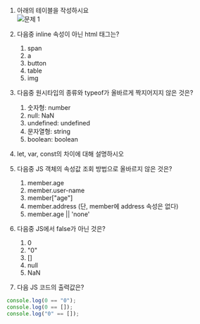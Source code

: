 1. 아래의 테이블을 작성하시요<br>
![문제 1](https://user-images.githubusercontent.com/63623597/226173894-3c2f192c-6d14-43b6-8950-4ec899a46ed9.PNG)


2. 다음중 inline 속성이 아닌 html 태그는?
   1. span
   2. a
   3. button
   4. table
   5. img

3. 다음중 원시타입의 종류와 typeof가 올바르게 짝지어지지 않은 것은?
   1. 숫자형: number
   2. null: NaN
   3. undefined: undefined
   4. 문자열형: string
   5. boolean: boolean

4. let, var, const의 차이에 대해 설명하시오

5. 다음중 JS 객체의 속성값 조회 방법으로 올바르지 않은 것은?
   1. member.age
   2. member.user-name
   3. member["age"]
   4. member.address (단, member에 address 속성은 없다)
   5. member.age || 'none'

6. 다음중 JS에서 false가 아닌 것은?
   1. 0
   2. "0"
   3. []
   4. null
   5. NaN

7. 다음 JS 코드의 출력값은?
```javascript
console.log(0 == "0");
console.log(0 == []);
console.log("0" == []);
```
